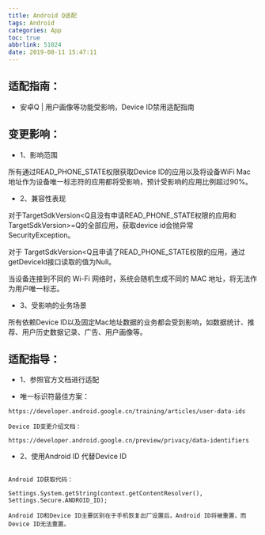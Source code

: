```yaml
---
title: Android Q适配
tags: Android
categories: App
toc: true
abbrlink: 51024
date: 2019-08-11 15:47:11
---
```



## 适配指南：
- 安卓Q | 用户画像等功能受影响，Device ID禁用适配指南

## 变更影响：
- 1、影响范围

所有通过READ_PHONE_STATE权限获取Device ID的应用以及将设备WiFi Mac地址作为设备唯一标志符的应用都将受影响，预计受影响的应用比例超过90%。

- 2、兼容性表现

对于TargetSdkVersion<Q且没有申请READ_PHONE_STATE权限的应用和TargetSdkVersion>=Q的全部应用，获取device id会抛异常SecurityException。

对于 TargetSdkVersion<Q且申请了READ_PHONE_STATE权限的应用，通过getDeviceId接口读取的值为Null。

当设备连接到不同的 Wi-Fi 网络时，系统会随机生成不同的 MAC 地址，将无法作为用户唯一标志。

- 3、受影响的业务场景

所有依赖Device ID以及固定Mac地址数据的业务都会受到影响，如数据统计、推荐、用户历史数据记录、广告、用户画像等。

## 适配指导：
- 1、参照官方文档进行适配

- 唯一标识符最佳方案：

```
https://developer.android.google.cn/training/articles/user-data-ids

Device ID变更介绍文档：

https://developer.android.google.cn/preview/privacy/data-identifiers

```

- 2、使用Android ID 代替Device ID

```

Android ID获取代码：

Settings.System.getString(context.getContentResolver(), Settings.Secure.ANDROID_ID);

Android ID和Device ID主要区别在于手机恢复出厂设置后，Android ID将被重置，而Device ID无法重置。
```